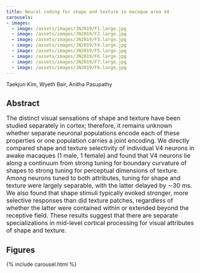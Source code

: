 ```yaml
---
title: Neural coding for shape and texture in macaque area V4
carousels:
- images: 
  - image: /assets/images/JN2019/F1.large.jpg
  - image: /assets/images/JN2019/F2.large.jpg
  - image: /assets/images/JN2019/F3.large.jpg
  - image: /assets/images/JN2019/F4.large.jpg
  - image: /assets/images/JN2019/F5.large.jpg
  - image: /assets/images/JN2019/F6.large.jpg
  - image: /assets/images/JN2019/F7.large.jpg
  - image: /assets/images/JN2019/F8.large.jpg
---
```


Taekjun Kim, Wyeth Bair, Anitha Pasupathy

## Abstract
<Font size = "3"> The distinct visual sensations of shape and texture have been studied separately in cortex; therefore, it remains unknown whether separate neuronal populations encode each of these properties or one population carries a joint encoding. We directly compared shape and texture selectivity of individual V4 neurons in awake macaques (1 male, 1 female) and found that V4 neurons lie along a continuum from strong tuning for boundary curvature of shapes to strong tuning for perceptual dimensions of texture. Among neurons tuned to both attributes, tuning for shape and texture were largely separable, with the latter delayed by ∼30 ms. We also found that shape stimuli typically evoked stronger, more selective responses than did texture patches, regardless of whether the latter were contained within or extended beyond the receptive field. These results suggest that there are separate specializations in mid-level cortical processing for visual attributes of shape and texture. </Font>

## Figures
{% include carousel.html %}
<!--- {% include carousel.html height="500" unit="px" duration="10" number="1" %} --->

